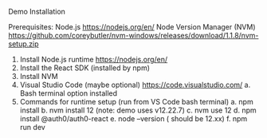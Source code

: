 Demo Installation

Prerequisites:
Node.js https://nodejs.org/en/ 
Node Version Manager (NVM)  https://github.com/coreybutler/nvm-windows/releases/download/1.1.8/nvm-setup.zip
1.	Install Node.js runtime https://nodejs.org/en/
2.	Install the React SDK (installed by npm)
3.	Install NVM
4.	Visual Studio Code (maybe optional) https://code.visualstudio.com/
  a.	Bash terminal option installed
5.	Commands for runtime setup (run from VS Code bash terminal)
  a.	npm install
  b.	nvm install 12    (note: demo uses v12.22.7)
  c.	nvm use 12
  d.	npm install @auth0/auth0-react
  e.	node –version   ( should be 12.xx)
  f.	npm run dev
